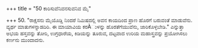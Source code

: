 +++
title = "50 ಕಾರಿಸುವೆನಿವನಸುವನಿವ ಮೈ"

+++
50. "ರಾಕ್ಷಸನು ಮೈಯೊಡ್ಡಿ ನಿಂದರೆ ನಿಮಿಷದಲ್ಲಿ ಅವನ ಕಾಯದಿಂದ ಪ್ರಾಣ ಹೊರಗೆ ಬರುವಂತೆ ಮಾಡುವೆನು. ವ್ಯರ್ಥ ಮಾತುಗಳನ್ನಾಡದಿರಿ. ಈ ಮಾಯಾವಿಯ ಕರÀುಳನ್ನು ಹೊರತೆಗೆಯುವೆನು, ಜಾರಿಕೊಳ್ಳಬೇಡಿ." ಎನ್ನುತ್ತಾ ಅಭಯ ಹಸ್ತವನ್ನು ತೋರಿ, ಉಗ್ರಧಾರೆಯ, ಕಿಡಿಯನ್ನು ತೂರುವ, ದಟ್ಟವಾದ ಉರಿಯ ಮಹಾಸ್ತ್ರವನ್ನು ಪ್ರಯೋಗಿಸಲು ಕರ್ಣನು ಮುಂದಾದನು.